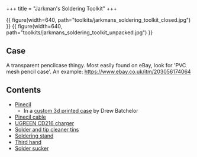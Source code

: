+++
title = "Jarkman's Soldering Toolkit"
+++

{{ figure(width=640, path="toolkits/jarkmans_soldering_toolkit_closed.jpg") }}
{{ figure(width=640, path="toolkits/jarkmans_soldering_toolkit_unpacked.jpg") }}

## Case
A transparent pencilcase thingy. Most easily found on eBay, look for 'PVC mesh pencil case'. An example:
https://www.ebay.co.uk/itm/203056174064

## Contents
- [Pinecil](@/tools/pinecil_soldering_iron.md)
    - In a [custom 3d printed case](https://drewbatchelor.com/portfolio/pinecil-case/) by
    Drew Batchelor
- [Pinecil cable](@/tools/pinecil_cable.md)
- [UGREEN CD216 charger](@/tools/pinecil_charger_ugreen_cd216.md)
- [Solder and tip cleaner tins](@/tools/soldering-tins/index.md)
- [Soldering stand](@/tools/soldering_stand.md)
- [Third hand](@/tools/third_hand.md)
- [Solder sucker](@/tools/solder_sucker.md)
